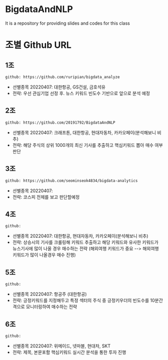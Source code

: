 # BigdataAndNLP
It is a repository for providing slides and codes for this class

# 조별 Github URL

## 1조
 ```github: https://github.com/ruripian/bigdata_analyze```
 - 선별종목 20220407: 대한항공, GS건설, 금호석유
  - 전략: 우선 관심기업 선정 후. 뉴스 키워드 빈도수 기반으로 앞으로 분석 예정

## 2조
 ```github: https://github.com/20191792/BigdataAndNLP```
  - 선별종목 20220407: 크래프톤, 대한항공, 현대자동차, 카카오페이(분석해보니 비추)
  - 전략: 해당 주식의 상위 1000개의 최신 기사를 추출하고 핵심키워드 뽑아 매수 여부 판단

## 3조
 ```github: https://github.com/seominseok4834/bigdata-analytics```
  - 선별종목 20220407: 
  - 전략: 코스피 전체를 보고 판단할예정

## 4조
 ```github:```
 - 선별종목 20220407: 대한항공, 현대자동차, 카카오페이(분석해보니 비추)
  - 전략: 상승시의 기사를 크롤링해 키워드 추출하고 해당 키워드와 유사한 키워드가 뉴스기사에 많이 나올 경우 매수하는 전략 (해외여행 키워드가 중요 --> 해외여행 키워드가 많이 나올경우 매수 진행) 

## 5조
 ```github:```
 - 선별종목 20220407: 항공주 (대한항공)
  - 전략: 긍정키워드를 지정해두고 특정 섹터의 주식 중 긍정키우더의 빈도수를 10분간격으로 모니터링하여 매수하는 전략

## 6조 
 ```github:```
 - 선별종목 20220407: 위메이드, 넷마블, 현대차, SKT
  - 전략: 제목, 본문포함 핵심키워드 실시간 분석을 통한 투자 진행

